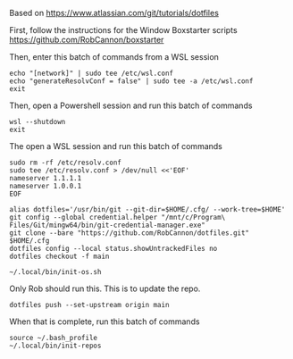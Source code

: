 Based on https://www.atlassian.com/git/tutorials/dotfiles

First, follow the instructions for the Window Boxstarter scripts
https://github.com/RobCannon/boxstarter

Then, enter this batch of commands from a WSL session
```
echo "[network]" | sudo tee /etc/wsl.conf
echo "generateResolvConf = false" | sudo tee -a /etc/wsl.conf
exit
```

Then, open a Powershell session and run this batch of commands
```
wsl --shutdown
exit
```


The open a WSL session and run this batch of commands
```
sudo rm -rf /etc/resolv.conf
sudo tee /etc/resolv.conf > /dev/null <<'EOF'
nameserver 1.1.1.1
nameserver 1.0.0.1
EOF

alias dotfiles='/usr/bin/git --git-dir=$HOME/.cfg/ --work-tree=$HOME'
git config --global credential.helper "/mnt/c/Program\ Files/Git/mingw64/bin/git-credential-manager.exe"
git clone --bare "https://github.com/RobCannon/dotfiles.git" $HOME/.cfg
dotfiles config --local status.showUntrackedFiles no
dotfiles checkout -f main

~/.local/bin/init-os.sh
```

Only Rob should run this.  This is to update the repo.
```
dotfiles push --set-upstream origin main
```

When that is complete, run this batch of commands
```
source ~/.bash_profile
~/.local/bin/init-repos

```
